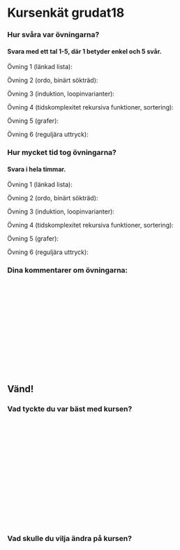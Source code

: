 # Kursenkät grudat18

### Hur svåra var övningarna?

#### Svara med ett tal 1-5, där 1 betyder enkel och 5 svår.

Övning 1 (länkad lista):

Övning 2 (ordo, binärt sökträd):

Övning 3 (induktion, loopinvarianter):

Övning 4 (tidskomplexitet rekursiva funktioner, sortering):

Övning 5 (grafer):

Övning 6 (reguljära uttryck):

### Hur mycket tid tog övningarna?

#### Svara i hela timmar.

Övning 1 (länkad lista):

Övning 2 (ordo, binärt sökträd):

Övning 3 (induktion, loopinvarianter):

Övning 4 (tidskomplexitet rekursiva funktioner, sortering):

Övning 5 (grafer):

Övning 6 (reguljära uttryck):

### Dina kommentarer om övningarna:

<br><br><br><br><br><br><br><br><br><br><br><br>


## Vänd!

### Vad tyckte du var bäst med kursen?

<br><br><br><br><br><br><br><br><br><br><br><br><br><br>

### Vad skulle du vilja ändra på kursen?

<br><br><br><br><br><br><br><br><br><br><br><br><br><br>
